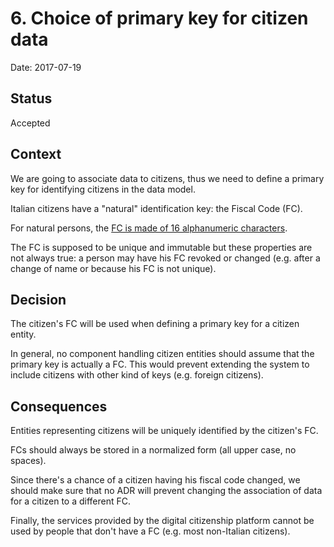 # 6. Choice of primary key for citizen data

Date: 2017-07-19

## Status

Accepted

## Context

We are going to associate data to citizens, thus we need to
define a primary key for identifying citizens in the data model.

Italian citizens have a "natural" identification key: the Fiscal Code (FC).

For natural persons, the [FC is made of 16 alphanumeric characters](https://en.wikipedia.org/wiki/Italian_fiscal_code_card#Fiscal_code_generation).

The FC is supposed to be unique and immutable but these properties are not always true: a person may have his FC revoked or changed (e.g. after a change of name or because his FC is not unique).

## Decision

The citizen's FC will be used when defining a primary key for a citizen entity.

In general, no component handling citizen entities should assume that the primary key is actually a FC. This would prevent extending the system to include citizens with other kind of keys (e.g. foreign citizens).

## Consequences

Entities representing citizens will be uniquely identified by
the citizen's FC.

FCs should always be stored in a normalized form (all upper case, no spaces).

Since there's a chance of a citizen having his fiscal code changed, we should make sure that no ADR will prevent changing the association of data for a citizen to a different FC.

Finally, the services provided by the digital citizenship platform cannot be used by people that don't have a FC (e.g. most non-Italian citizens).
